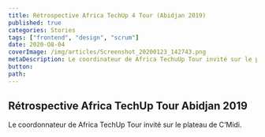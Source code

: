 ```yaml
---
title: Rétrospective Africa TechUp 4 Tour (Abidjan 2019)
published: true
categories: Stories
tags: ["frontend", "design", "scrum"]
date: 2020-O8-04
coverImage: /img/articles/Screenshot_20200123_142743.png
metaDescription: Le coordinateur de Africa TechuUp Tour invité sur le plateau de C'Midi
button:
path:
---
```


## Rétrospective Africa TechUp Tour Abidjan 2019

Le coordonnateur de Africa TechUp Tour invité sur le plateau de C’Midi.
